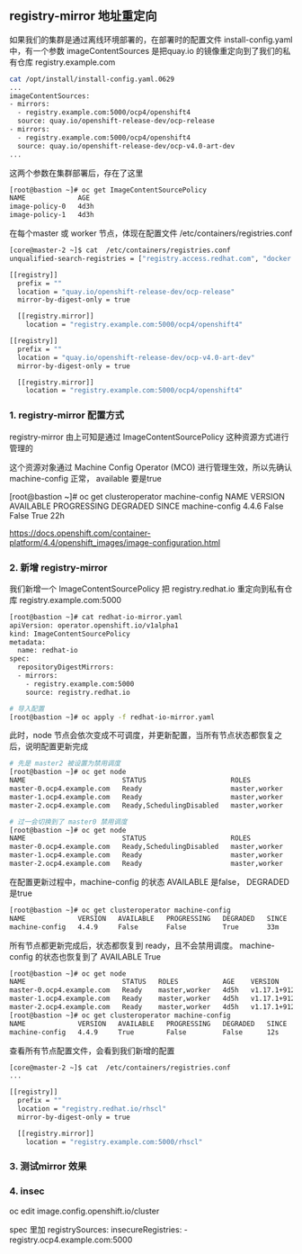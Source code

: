 ## registry-mirror 地址重定向
如果我们的集群是通过离线环境部署的，在部署时的配置文件 install-config.yaml 中，有一个参数 imageContentSources 是把quay.io 的镜像重定向到了我们的私有仓库 registry.example.com  

```bash
cat /opt/install/install-config.yaml.0629
...
imageContentSources:
- mirrors:
  - registry.example.com:5000/ocp4/openshift4
  source: quay.io/openshift-release-dev/ocp-release
- mirrors:
  - registry.example.com:5000/ocp4/openshift4
  source: quay.io/openshift-release-dev/ocp-v4.0-art-dev
...
```

这两个参数在集群部署后，存在了这里  
```bash
[root@bastion ~]# oc get ImageContentSourcePolicy
NAME             AGE
image-policy-0   4d3h
image-policy-1   4d3h
```

在每个master 或 worker 节点，体现在配置文件  /etc/containers/registries.conf  

```bash
[core@master-2 ~]$ cat  /etc/containers/registries.conf
unqualified-search-registries = ["registry.access.redhat.com", "docker.io"]

[[registry]]
  prefix = ""
  location = "quay.io/openshift-release-dev/ocp-release"
  mirror-by-digest-only = true

  [[registry.mirror]]
    location = "registry.example.com:5000/ocp4/openshift4"

[[registry]]
  prefix = ""
  location = "quay.io/openshift-release-dev/ocp-v4.0-art-dev"
  mirror-by-digest-only = true

  [[registry.mirror]]
    location = "registry.example.com:5000/ocp4/openshift4"
```

### 1. registry-mirror 配置方式
registry-mirror 由上可知是通过 ImageContentSourcePolicy 这种资源方式进行管理的

这个资源对象通过 Machine Config Operator (MCO) 进行管理生效，所以先确认 machine-config 正常， available 要是true

[root@bastion ~]# oc get clusteroperator machine-config
NAME             VERSION   AVAILABLE   PROGRESSING   DEGRADED   SINCE
machine-config   4.4.6     False       False         True       22h

https://docs.openshift.com/container-platform/4.4/openshift_images/image-configuration.html

### 2. 新增 registry-mirror 
我们新增一个 ImageContentSourcePolicy 把 registry.redhat.io 重定向到私有仓库 registry.example.com:5000  

```bash
[root@bastion ~]# cat redhat-io-mirror.yaml
apiVersion: operator.openshift.io/v1alpha1
kind: ImageContentSourcePolicy
metadata:
  name: redhat-io
spec:
  repositoryDigestMirrors:
  - mirrors:
    - registry.example.com:5000
    source: registry.redhat.io

# 导入配置
[root@bastion ~]# oc apply -f redhat-io-mirror.yaml
```

此时，node 节点会依次变成不可调度，并更新配置，当所有节点状态都恢复之后，说明配置更新完成  
```bash
# 先是 master2 被设置为禁用调度
[root@bastion ~]# oc get node
NAME                        STATUS                     ROLES           AGE    VERSION
master-0.ocp4.example.com   Ready                      master,worker   4d4h   v1.17.1+912792b
master-1.ocp4.example.com   Ready                      master,worker   4d4h   v1.17.1+912792b
master-2.ocp4.example.com   Ready,SchedulingDisabled   master,worker   4d3h   v1.17.1+912792b

# 过一会切换到了 master0 禁用调度
[root@bastion ~]# oc get node
NAME                        STATUS                     ROLES           AGE    VERSION
master-0.ocp4.example.com   Ready,SchedulingDisabled   master,worker   4d4h   v1.17.1+912792b
master-1.ocp4.example.com   Ready                      master,worker   4d4h   v1.17.1+912792b
master-2.ocp4.example.com   Ready                      master,worker   4d4h   v1.17.1+912792b

```

在配置更新过程中，machine-config 的状态 AVAILABLE 是false， DEGRADED 是true

```bash
[root@bastion ~]# oc get clusteroperator machine-config
NAME             VERSION   AVAILABLE   PROGRESSING   DEGRADED   SINCE
machine-config   4.4.9     False       False         True       33m
```

所有节点都更新完成后，状态都恢复到 ready，且不会禁用调度。 machine-config 的状态也恢复到了 AVAILABLE True

```bash
[root@bastion ~]# oc get node
NAME                        STATUS   ROLES           AGE    VERSION
master-0.ocp4.example.com   Ready    master,worker   4d5h   v1.17.1+912792b
master-1.ocp4.example.com   Ready    master,worker   4d5h   v1.17.1+912792b
master-2.ocp4.example.com   Ready    master,worker   4d5h   v1.17.1+912792b
[root@bastion ~]# oc get clusteroperator machine-config
NAME             VERSION   AVAILABLE   PROGRESSING   DEGRADED   SINCE
machine-config   4.4.9     True        False         False      12s
```

查看所有节点配置文件，会看到我们新增的配置
```bash
[core@master-2 ~]$ cat  /etc/containers/registries.conf
...

[[registry]]
  prefix = ""
  location = "registry.redhat.io/rhscl"
  mirror-by-digest-only = true

  [[registry.mirror]]
    location = "registry.example.com:5000/rhscl"
```

### 3. 测试mirror 效果




### 4. insec

oc edit image.config.openshift.io/cluster

spec 里加
  registrySources:
    insecureRegistries:
    - registry.ocp4.example.com:5000



